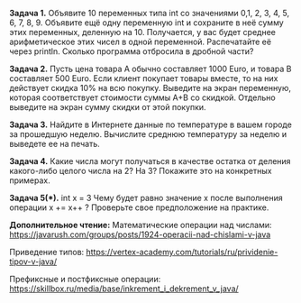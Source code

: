 **Задача 1.**
Объявите 10 переменных типа int со значениями 0,1, 2, 3, 4, 5, 6, 7, 8, 9.
Объявите ещё одну переменную int и сохраните в неё сумму этих переменных, деленную на 10.
Получается, у вас будет среднее арифметическое этих чисел в одной переменной.
Распечатайте её через println. Сколько программа отбросила в дробной части?

**Задача 2.**
Пусть цена товара A обычно составляет 1000 Euro, и товара B составляет 500 Euro.
Если клиент покупает товары вместе, то на них действует скидка 10% на всю покупку.
Выведите на экран переменную, которая соответствует стоимости суммы A+B со скидкой.
Отдельно выведите на экран сумму скидки от этой покупки.

**Задача 3.**
Найдите в Интернете данные по температуре в вашем городе за прошедшую неделю.
Вычислите среднюю температуру за неделю и выведете ее на печать.

**Задача 4.**
Какие числа могут получаться в качестве остатка от деления какого-либо целого числа на 2? На 3?
Покажите это на конкретных примерах.

**Задача 5(*).**
int x = 3
Чему будет равно значение х после выполнения операции x += x++ ?
Проверьте свое предположение на практике.


**Дополнительное чтение:**
Математические операции над числами:
https://javarush.com/groups/posts/1924-operacii-nad-chislami-v-java

Приведение типов:
https://vertex-academy.com/tutorials/ru/prividenie-tipov-v-java/

Префиксные и постфиксные операции:
https://skillbox.ru/media/base/inkrement_i_dekrement_v_java/ 